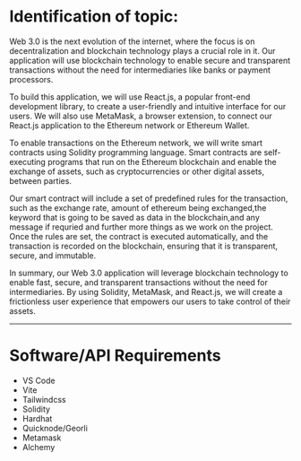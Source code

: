 # Identification of topic:

Web 3.0 is the next evolution of the internet, where the focus is on decentralization and blockchain technology plays a crucial role in it. Our application will use blockchain technology to enable secure and transparent transactions without the need for intermediaries like banks or payment processors.

To build this application, we will use React.js, a popular front-end development library, to create a user-friendly and intuitive interface for our users. We will also use MetaMask, a browser extension, to connect our React.js application to the Ethereum network or Ethereum Wallet.

To enable transactions on the Ethereum network, we will write smart contracts using Solidity programming language. Smart contracts are self-executing programs that run on the Ethereum blockchain and enable the exchange of assets, such as cryptocurrencies or other digital assets, between parties.

Our smart contract will include a set of predefined rules for the transaction, such as the exchange rate, amount of ethereum being exchanged,the keyword that is going to be saved as data in the blockchain,and any message if requried and further more things as we work on the project. Once the rules are set, the contract is executed automatically, and the transaction is recorded on the blockchain, ensuring that it is transparent, secure, and immutable.

In summary, our Web 3.0 application will leverage blockchain technology to enable fast, secure, and transparent transactions without the need for intermediaries. By using Solidity, MetaMask, and React.js, we will create a frictionless user experience that empowers our users to take control of their assets.

- - - - - - - - - - - - - - - - - - - -

# Software/API Requirements
- VS Code
- Vite
- Tailwindcss
- Solidity
- Hardhat
- Quicknode/Georli
- Metamask
- Alchemy
